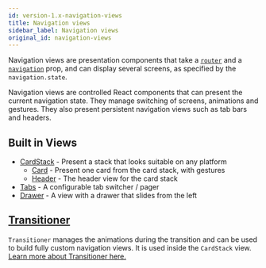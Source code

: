 ```yaml
---
id: version-1.x-navigation-views
title: Navigation views
sidebar_label: Navigation views
original_id: navigation-views
---
```


Navigation views are presentation components that take a [`router`](/docs/routers) and a [`navigation`](/docs/navigation-prop) prop, and can display several screens, as specified by the `navigation.state`.

Navigation views are controlled React components that can present the current navigation state. They manage switching of screens, animations and gestures. They also present persistent navigation views such as tab bars and headers.

## Built in Views

- [CardStack](https://github.com/react-navigation/react-navigation/blob/1.x/src/views/CardStack/CardStack.js) - Present a stack that looks suitable on any platform
    + [Card](https://github.com/react-navigation/react-navigation/blob/1.x/src/views/CardStack/Card.js) - Present one card from the card stack, with gestures
    + [Header](https://github.com/react-navigation/react-navigation/blob/1.x/src/views/Header/Header.js) - The header view for the card stack
- [Tabs](https://github.com/react-navigation/react-navigation/blob/1.x/src/views/TabView/TabView.js) - A configurable tab switcher / pager
- [Drawer](https://github.com/react-navigation/react-navigation/blob/1.x/src/views/Drawer/DrawerView.js) - A view with a drawer that slides from the left


## [Transitioner](/docs/transitioner)

`Transitioner` manages the animations during the transition and can be used to build fully custom navigation views. It is used inside the `CardStack` view. [Learn more about Transitioner here.](/docs/transitioner)
